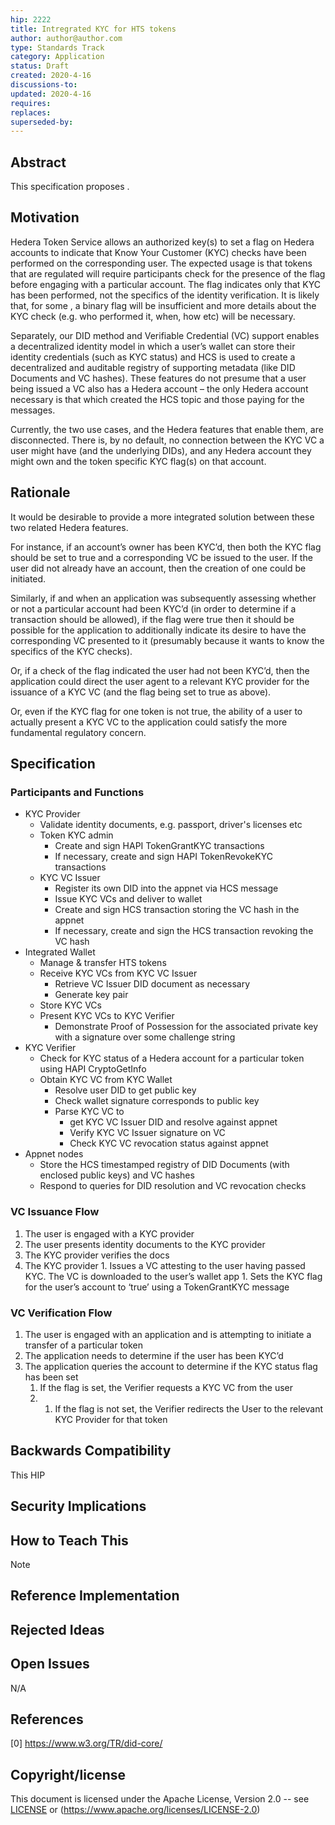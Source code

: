 ```yaml
---
hip: 2222
title: Intregrated KYC for HTS tokens
author: author@author.com 
type: Standards Track
category: Application
status: Draft
created: 2020-4-16
discussions-to: 
updated: 2020-4-16
requires:
replaces:
superseded-by:
---
```


## Abstract

This specification proposes .

## Motivation

Hedera Token Service allows an authorized key(s) to set a flag on Hedera accounts to indicate that Know Your Customer (KYC) checks have been performed on the corresponding user. The expected usage is that tokens that are regulated will require participants check for the presence of the flag before engaging with a particular account. The flag indicates only that KYC has been performed, not the specifics of the identity verification. It is likely that, for some , a binary flag will be insufficient and more details about the KYC check (e.g. who performed it, when, how etc) will be necessary. 

Separately, our DID method and Verifiable Credential (VC) support enables a decentralized identity model in which a user’s wallet can store their identity credentials (such as KYC status) and HCS is used to create a decentralized and auditable registry of supporting metadata (like DID Documents and VC hashes). These features do not presume that a user being issued a VC also has a Hedera account – the only Hedera account necessary is that which created the HCS topic and those paying for the messages. 

Currently, the two use cases, and the Hedera features that enable them, are disconnected. There is, by no default, no connection between the KYC VC a user might have (and the underlying DIDs), and any Hedera account they might own and the token specific KYC flag(s) on that account. 


## Rationale

It would be desirable to provide a more integrated solution between these two related Hedera features.  

For instance, if an account’s owner has been KYC’d, then both the KYC flag should be set to true and a corresponding VC be issued to the user. If the user did not already have an account, then the creation of one could be initiated. 

Similarly, if and when an application was subsequently assessing whether or not a particular account had been KYC’d (in order to determine if a transaction should be allowed), if the flag were true then it should be possible for the application to additionally indicate its desire to have the corresponding VC presented to it (presumably because it wants to know the specifics of the KYC checks). 

Or, if a check of the flag indicated the user had not been KYC’d, then the application could direct the user agent to a relevant KYC provider for the issuance of a KYC VC (and the flag being set to true as above). 
 
Or, even if the KYC flag for one token is not true, the ability of a user to actually present a KYC VC to the application could satisfy the more fundamental regulatory concern. 

## Specification

### Participants and Functions 

 
* KYC Provider 
    * Validate identity documents, e.g. passport, driver's licenses etc 
    * Token KYC admin
        * Create and sign HAPI TokenGrantKYC transactions
        * If necessary, create and sign HAPI TokenRevokeKYC transactions 
    * KYC VC Issuer
        * Register its own DID into the appnet via HCS message
        * Issue KYC VCs and deliver to wallet
        * Create and sign HCS transaction storing the VC hash in the appnet
        * If necessary, create and sign the HCS transaction revoking the VC hash 
* Integrated Wallet 
    * Manage & transfer HTS tokens
    * Receive KYC VCs from KYC VC Issuer
        * Retrieve VC Issuer DID document as necessary
        * Generate key pair 
    * Store KYC VCs
    * Present KYC VCs to KYC Verifier
        * Demonstrate Proof of Possession for the associated private key with a signature over some challenge string 
* KYC Verifier 
    * Check for KYC status of a Hedera account for a particular token using HAPI CryptoGetInfo
    * Obtain KYC VC from KYC Wallet
        * Resolve user DID to get public key
        * Check wallet signature corresponds to public key
        * Parse KYC VC to  
            * get KYC VC Issuer DID and resolve against appnet 
            * Verify KYC VC Issuer signature on VC 
            * Check KYC VC revocation status against appnet 
* Appnet nodes
    * Store the HCS timestamped registry of DID Documents (with enclosed public keys) and VC hashes
    * Respond to queries for DID resolution and VC revocation checks 

 
### VC Issuance Flow

1.    The user is engaged with a KYC provider
1.    The user presents identity documents to the KYC provider 
1.    The KYC provider verifies the docs 
1.    The KYC provider
    1. Issues a VC attesting to the user having passed KYC. The VC is downloaded to the user’s wallet app
    1. Sets the KYC flag for the user’s account to ‘true’ using a TokenGrantKYC message 

### VC Verification Flow 

1. The user is engaged with an application and is attempting to initiate a transfer of a particular token
1. The application needs to determine if the user has been KYC’d
1. The application queries the account to determine if the KYC status flag has been set
    1. If the flag is set, the Verifier requests a KYC VC from the user
    1. 1. If the flag is not set, the Verifier redirects the User to the relevant KYC Provider for that token 



## Backwards Compatibility

This HIP 

## Security Implications


## How to Teach This

Note 

## Reference Implementation


## Rejected Ideas



## Open Issues

N/A

## References

[0] https://www.w3.org/TR/did-core/

## Copyright/license

This document is licensed under the Apache License, Version 2.0 -- see [LICENSE](../LICENSE) or (https://www.apache.org/licenses/LICENSE-2.0)
